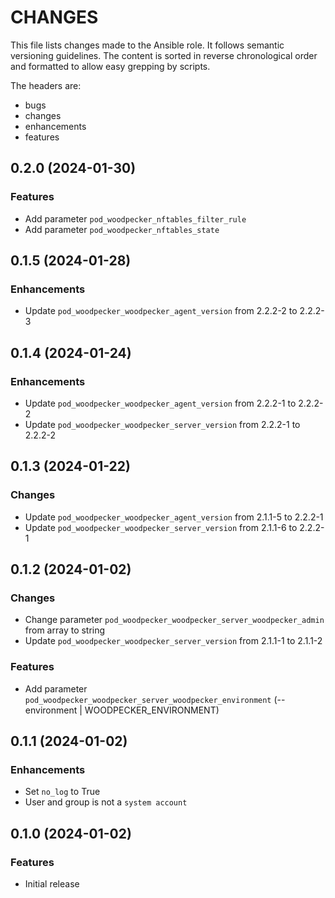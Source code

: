 # CHANGES

This file lists changes made to the Ansible role. It follows semantic versioning
guidelines. The content is sorted in reverse chronological order and formatted
to allow easy grepping by scripts.

The headers are:
- bugs
- changes
- enhancements
- features

## 0.2.0 (2024-01-30)

### Features

- Add parameter `pod_woodpecker_nftables_filter_rule`
- Add parameter `pod_woodpecker_nftables_state`

## 0.1.5 (2024-01-28)

### Enhancements

- Update `pod_woodpecker_woodpecker_agent_version` from 2.2.2-2 to 2.2.2-3

## 0.1.4 (2024-01-24)

### Enhancements

- Update `pod_woodpecker_woodpecker_agent_version` from 2.2.2-1 to 2.2.2-2
- Update `pod_woodpecker_woodpecker_server_version` from 2.2.2-1 to 2.2.2-2

## 0.1.3 (2024-01-22)

### Changes

- Update `pod_woodpecker_woodpecker_agent_version` from 2.1.1-5 to 2.2.2-1
- Update `pod_woodpecker_woodpecker_server_version` from 2.1.1-6 to 2.2.2-1

## 0.1.2 (2024-01-02)

### Changes

- Change parameter `pod_woodpecker_woodpecker_server_woodpecker_admin` from array to string
- Update `pod_woodpecker_woodpecker_server_version` from 2.1.1-1 to 2.1.1-2

### Features

- Add parameter `pod_woodpecker_woodpecker_server_woodpecker_environment` (--environment | WOODPECKER_ENVIRONMENT)

## 0.1.1 (2024-01-02)

### Enhancements

- Set `no_log` to True
- User and group is not a `system account`

## 0.1.0 (2024-01-02)

### Features

- Initial release
